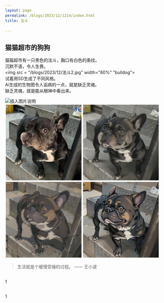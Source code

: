 ```yaml
---
layout: page
permalink: /blogs/2023/12/1214/index.html
title: 法斗 

---
```


## 猫猫超市的狗狗  

猫猫超市有一只黑色的法斗，胸口有白色的条纹。<br>
沉默不语，令人生畏。<br>
<img src = "/blogs/2023/12/法斗2.jpg" width="60%" "bulldog">
<br>
试着用SD生成了不同风格。
<br>
Ai生成的生物图令人诟病的一点，就是缺乏灵魂。
<br>
缺乏灵魂，就是能从眼神中看出来。
<br>

![插入图片说明](https://pic-repo-1318675580.cos.ap-nanjing.myqcloud.com/PicGo/202307251705541.webp "这是图片的标题")
<br>
![dog](/blogs/2023/12/法斗2.jpg "gougou")
> 生活就是个缓慢受锤的过程。 —— 王小波

<br>1

<br>1
